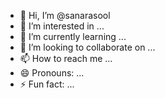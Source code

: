 - 👋 Hi, I’m @sanarasool
- 👀 I’m interested in ...
- 🌱 I’m currently learning ...
- 💞️ I’m looking to collaborate on ...
- 📫 How to reach me ...
- 😄 Pronouns: ...
- ⚡ Fun fact: ...

<!---
sanarasool/sanarasool is a ✨ special ✨ repository because its `README.md` (this file) appears on your GitHub profile.
You can click the Preview link to take a look at your changes.
--->
